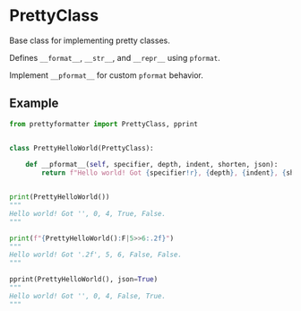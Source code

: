 # PrettyClass

Base class for implementing pretty classes.

Defines `__format__`, `__str__`, and `__repr__` using `pformat`.

Implement `__pformat__` for custom `pformat` behavior.

## Example

```python
from prettyformatter import PrettyClass, pprint


class PrettyHelloWorld(PrettyClass):
    
    def __pformat__(self, specifier, depth, indent, shorten, json):
        return f"Hello world! Got {specifier!r}, {depth}, {indent}, {shorten}, {json}."


print(PrettyHelloWorld())
"""
Hello world! Got '', 0, 4, True, False.
"""

print(f"{PrettyHelloWorld():F|5>>6:.2f}")
"""
Hello world! Got '.2f', 5, 6, False, False.
"""

pprint(PrettyHelloWorld(), json=True)
"""
Hello world! Got '', 0, 4, False, True.
"""
```
